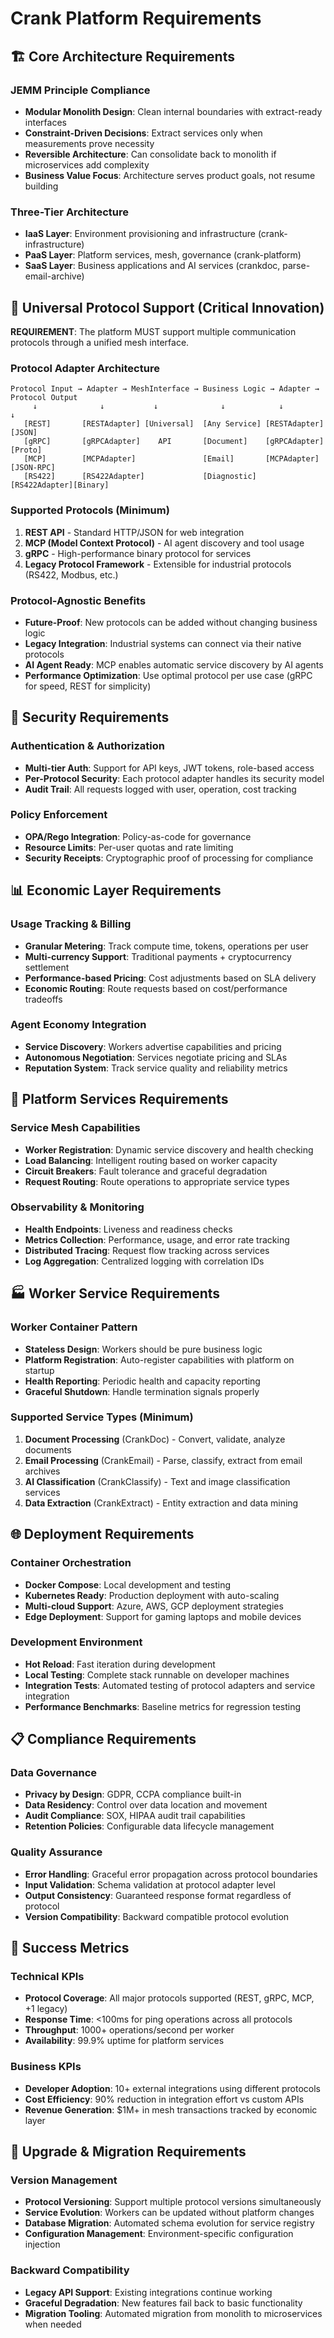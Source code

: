 # Crank Platform Requirements

## 🏗️ Core Architecture Requirements

### JEMM Principle Compliance
- **Modular Monolith Design**: Clean internal boundaries with extract-ready interfaces
- **Constraint-Driven Decisions**: Extract services only when measurements prove necessity
- **Reversible Architecture**: Can consolidate back to monolith if microservices add complexity
- **Business Value Focus**: Architecture serves product goals, not resume building

### Three-Tier Architecture
- **IaaS Layer**: Environment provisioning and infrastructure (crank-infrastructure)
- **PaaS Layer**: Platform services, mesh, governance (crank-platform) 
- **SaaS Layer**: Business applications and AI services (crankdoc, parse-email-archive)

## 🔌 Universal Protocol Support (Critical Innovation)

**REQUIREMENT**: The platform MUST support multiple communication protocols through a unified mesh interface.

### Protocol Adapter Architecture
```
Protocol Input → Adapter → MeshInterface → Business Logic → Adapter → Protocol Output
     ↓              ↓           ↓              ↓            ↓           ↓
   [REST]       [RESTAdapter] [Universal]  [Any Service] [RESTAdapter] [JSON]
   [gRPC]       [gRPCAdapter]    API       [Document]    [gRPCAdapter] [Proto]
   [MCP]        [MCPAdapter]               [Email]       [MCPAdapter]  [JSON-RPC]
   [RS422]      [RS422Adapter]             [Diagnostic]  [RS422Adapter][Binary]
```

### Supported Protocols (Minimum)
1. **REST API** - Standard HTTP/JSON for web integration
2. **MCP (Model Context Protocol)** - AI agent discovery and tool usage  
3. **gRPC** - High-performance binary protocol for services
4. **Legacy Protocol Framework** - Extensible for industrial protocols (RS422, Modbus, etc.)

### Protocol-Agnostic Benefits
- **Future-Proof**: New protocols can be added without changing business logic
- **Legacy Integration**: Industrial systems can connect via their native protocols
- **AI Agent Ready**: MCP enables automatic service discovery by AI agents
- **Performance Optimization**: Use optimal protocol per use case (gRPC for speed, REST for simplicity)

## 🔐 Security Requirements

### Authentication & Authorization
- **Multi-tier Auth**: Support for API keys, JWT tokens, role-based access
- **Per-Protocol Security**: Each protocol adapter handles its security model
- **Audit Trail**: All requests logged with user, operation, cost tracking

### Policy Enforcement
- **OPA/Rego Integration**: Policy-as-code for governance
- **Resource Limits**: Per-user quotas and rate limiting
- **Security Receipts**: Cryptographic proof of processing for compliance

## 📊 Economic Layer Requirements

### Usage Tracking & Billing
- **Granular Metering**: Track compute time, tokens, operations per user
- **Multi-currency Support**: Traditional payments + cryptocurrency settlement
- **Performance-based Pricing**: Cost adjustments based on SLA delivery
- **Economic Routing**: Route requests based on cost/performance tradeoffs

### Agent Economy Integration
- **Service Discovery**: Workers advertise capabilities and pricing
- **Autonomous Negotiation**: Services negotiate pricing and SLAs
- **Reputation System**: Track service quality and reliability metrics

## 🔧 Platform Services Requirements

### Service Mesh Capabilities
- **Worker Registration**: Dynamic service discovery and health checking
- **Load Balancing**: Intelligent routing based on worker capacity
- **Circuit Breakers**: Fault tolerance and graceful degradation
- **Request Routing**: Route operations to appropriate service types

### Observability & Monitoring
- **Health Endpoints**: Liveness and readiness checks
- **Metrics Collection**: Performance, usage, and error rate tracking
- **Distributed Tracing**: Request flow tracking across services
- **Log Aggregation**: Centralized logging with correlation IDs

## 🏭 Worker Service Requirements

### Worker Container Pattern
- **Stateless Design**: Workers should be pure business logic
- **Platform Registration**: Auto-register capabilities with platform on startup
- **Health Reporting**: Periodic health and capacity reporting
- **Graceful Shutdown**: Handle termination signals properly

### Supported Service Types (Minimum)
1. **Document Processing** (CrankDoc) - Convert, validate, analyze documents
2. **Email Processing** (CrankEmail) - Parse, classify, extract from email archives
3. **AI Classification** (CrankClassify) - Text and image classification services
4. **Data Extraction** (CrankExtract) - Entity extraction and data mining

## 🌐 Deployment Requirements

### Container Orchestration
- **Docker Compose**: Local development and testing
- **Kubernetes Ready**: Production deployment with auto-scaling
- **Multi-cloud Support**: Azure, AWS, GCP deployment strategies
- **Edge Deployment**: Support for gaming laptops and mobile devices

### Development Environment
- **Hot Reload**: Fast iteration during development
- **Local Testing**: Complete stack runnable on developer machines
- **Integration Tests**: Automated testing of protocol adapters and service integration
- **Performance Benchmarks**: Baseline metrics for regression testing

## 📋 Compliance Requirements

### Data Governance
- **Privacy by Design**: GDPR, CCPA compliance built-in
- **Data Residency**: Control over data location and movement
- **Audit Compliance**: SOX, HIPAA audit trail capabilities
- **Retention Policies**: Configurable data lifecycle management

### Quality Assurance
- **Error Handling**: Graceful error propagation across protocol boundaries
- **Input Validation**: Schema validation at protocol adapter level
- **Output Consistency**: Guaranteed response format regardless of protocol
- **Version Compatibility**: Backward compatible protocol evolution

## 🎯 Success Metrics

### Technical KPIs
- **Protocol Coverage**: All major protocols supported (REST, gRPC, MCP, +1 legacy)
- **Response Time**: <100ms for ping operations across all protocols
- **Throughput**: 1000+ operations/second per worker
- **Availability**: 99.9% uptime for platform services

### Business KPIs
- **Developer Adoption**: 10+ external integrations using different protocols
- **Cost Efficiency**: 90% reduction in integration effort vs custom APIs
- **Revenue Generation**: $1M+ in mesh transactions tracked by economic layer

## 🔄 Upgrade & Migration Requirements

### Version Management
- **Protocol Versioning**: Support multiple protocol versions simultaneously
- **Service Evolution**: Workers can be updated without platform changes
- **Database Migration**: Automated schema evolution for service registry
- **Configuration Management**: Environment-specific configuration injection

### Backward Compatibility
- **Legacy API Support**: Existing integrations continue working
- **Graceful Degradation**: New features fail back to basic functionality
- **Migration Tooling**: Automated migration from monolith to microservices when needed